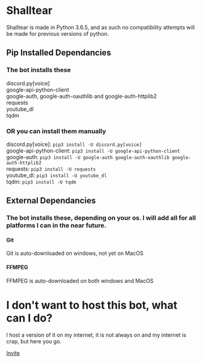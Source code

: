 # Shalltear
Shalltear is made in Python 3.6.5, and as such no compatibility attempts will be made for previous versions of python.

## Pip Installed Dependancies
### The bot installs these

discord.py[voice]  
google-api-python-client  
google-auth, google-auth-oauthlib and google-auth-httplib2  
requests  
youtube_dl  
tqdm  

### OR you can install them manually

discord.py[voice]: ```pip3 install -U discord.py[voice]```  
google-api-python-client: ```pip3 install -U google-api-python-client```  
google-auth: ```pip3 install -U google-auth google-auth-oauthlib google-auth-httplib2```  
requests: ```pip3 install -U requests```  
youtube_dl: ```pip3 install -U youtube_dl```  
tqdm: ```pip3 install -U tqdm```  
  
## External Dependancies
### The bot installs these, depending on your os. I will add all for all platforms I can in the near future.

#### Git
Git is auto-downloaded on windows, not yet on MacOS

#### FFMPEG
FFMPEG is auto-downloaded on both windows and MacOS

# I don't want to host this bot, what can I do?

I host a version of it on my internet, it is not always on and my internet is crap, but here you go.


[Invite](https://discordapp.com/api/oauth2/authorize?client_id=454936567690297344&permissions=36793344&scope=bot)